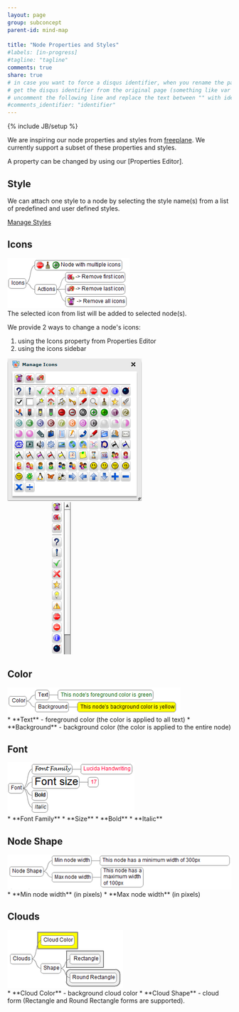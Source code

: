 ```yaml
---
layout: page
group: subconcept
parent-id: mind-map

title: "Node Properties and Styles"
#labels: [in-progress]
#tagline: "tagline"
comments: true
share: true
# in case you want to force a disqus identifier, when you rename the page
# get the disqus identifier from the original page (something like var disqus_identifier = 'ident';),
# uncomment the following line and replace the text between "" with ident
#comments_identifier: "identifier"
---
```


{% include JB/setup %}

We are inspiring our node properties and styles from [freeplane](http://sourceforge.net/projects/freeplane).
We currently support a subset of these properties and styles. 

A property can be changed by using our [Properties Editor].

## Style

We can attach one style to a node by selecting the style name(s) from a list of predefined and user defined styles.

[Manage Styles](manage_styles.html)

## Icons

<img class="img-thumbnail center-block pull-right" src="mm_icons2.png"/>

<div markdown="1" class="clearfix">
The selected icon from list will be added to selected node(s).
</div>

We provide 2 ways to change a node's icons:

1. using the Icons property from Properties Editor
2. using the icons sidebar

<p class="text-center">
<img class="img-thumbnail" src="mm_icons1.png"/>
<img class="img-thumbnail" src="mm_icons3.png"  hspace="100"/>
</p>

## Color
<img class="img-thumbnail center-block pull-right" src="mm_color.png"/>

<div markdown="1" class="clearfix">
* **Text** - foreground color (the color is applied to all text)
* **Background** - background color (the color is applied to the entire node)
</div>

## Font

<img class="img-thumbnail center-block pull-right" src="mm_font.png"/>

<div markdown="1" class="clearfix">
* **Font Family**
* **Size** 
* **Bold** 
* **Italic** 
</div>

## Node Shape

<img class="img-thumbnail center-block pull-right" src="mm_node_shape.png"/>

<div markdown="1" class="clearfix">
* **Min node width** (in pixels)
* **Max node width** (in pixels)
</div>

## Clouds

<img class="img-thumbnail center-block pull-right" src="mm_cloud.png"/>

<div markdown="1" class="clearfix">
* **Cloud Color** - background cloud color 
* **Cloud Shape** - cloud form (Rectangle and Round Rectangle forms are supported).
</div>
